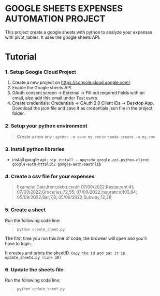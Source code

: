 # GOOGLE SHEETS EXPENSES AUTOMATION PROJECT

This project create a google sheets with python to analyze your expenses with pivot_tables. It uses the google sheets API.

# Tutorial 

### 1. Setup Google Cloud Project

1. Create a new project on https://console.cloud.google.com/.
2. Enable the Google sheets API
3. OAuth consent screen -> External -> Fill out required fields with an email, also add this email under Test users.
4. Create credentials: Credentials -> OAuth 2.0 Client IDs -> Desktop App. Download the json file and save it as credentials.json file in the project folder.

### 2. Setup your python environment

> Create a new env : `python -m venv my_env` or `conda create -n my_env`

### 3. Install python libraries

- install google api : `pip install --upgrade google-api-python-client google-auth-httplib2 google-auth-oauthlib`

### 4. Create a csv file for your expenses 

> Example:
Date;Item;debit;credit
07/09/2022;Restaurant;41;
07/09/2022;Groceries;72,55;
07/09/2022;Insurance;103,84;
05/09/2022;Bar;7,8;
05/09/2022;Subway;12,38;

### 5. Create a sheet

Run the following code line:
> `python create_sheet.py`

The first time you run this line of code, the browser will open and you'll have to login. 

It creates and prints the sheetID. `Copy the id and put it in update_sheets.py (line 10)`

### 6. Update the sheets file

Run the following code line:
> `python update_sheet.py`